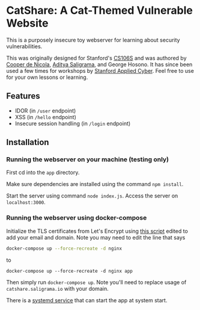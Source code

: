 # CatShare: A Cat-Themed Vulnerable Website

This is a purposely insecure toy webserver for learning about security vulnerabilities. 

This was originally designed for Stanford's [CS106S](https://cs106s.stanford.edu/) and was authored by [Cooper de Nicola](https://github.com/cdenicola), [Aditya Saligrama](https://saligrama.io), and George Hosono. It has since been used a few times for workshops by [Stanford Applied Cyber](https://applied-cyber.stanford.edu). Feel free to use for your own lessons or learning. 

## Features

* IDOR (in `/user` endpoint)
* XSS (in `/hello` endpoint)
* Insecure session handling (in `/login` endpoint)

## Installation

### Running the webserver on your machine (testing only)

First cd into the `app` directory.

Make sure dependencies are installed using the command `npm install`.

Start the server using command `node index.js`. Access the server on `localhost:3000`. 

### Running the webserver using docker-compose

Initialize the TLS certificates from Let's Encrypt using [this script](https://github.com/wmnnd/nginx-certbot/blob/master/init-letsencrypt.sh) edited to add your email and domain. Note you may need to edit the line that says

```bash
docker-compose up --force-recreate -d nginx
```

to

```
docker-compose up --force-recreate -d nginx app
```

Then simply run `docker-compose up`. Note you'll need to replace usage of `catshare.saligrama.io` with your domain.

There is a [systemd service](./docker-compose.service) that can start the app at system start.